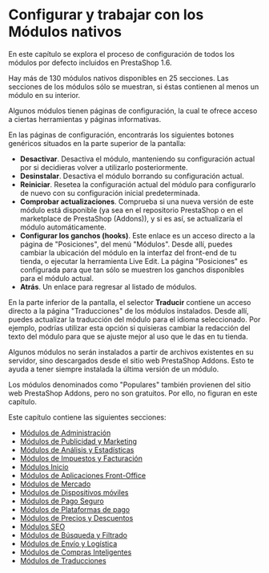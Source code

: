 # Configurar y trabajar con los Módulos nativos

En este capítulo se explora el proceso de configuración de todos los módulos por defecto incluidos en PrestaShop 1.6.

Hay más de 130 módulos nativos disponibles en 25 secciones. Las secciones de los módulos sólo se muestran, si éstas contienen al menos un módulo en su interior.

Algunos módulos tienen páginas de configuración, la cual te ofrece acceso a ciertas herramientas y páginas informativas.

En las páginas de configuración, encontrarás los siguientes botones genéricos situados en la parte superior de la pantalla:

* **Desactivar**. Desactiva el módulo, manteniendo su configuración actual por si decidieras volver a utilizarlo posteriormente.
* **Desinstalar**. Desactiva el módulo borrando su configuración actual.
* **Reiniciar**. Resetea la configuración actual del módulo para configurarlo de nuevo con su configuración inicial predeterminada.
* **Comprobar actualizaciones**. Comprueba si una nueva versión de este módulo está disponible (ya sea en el repositorio PrestaShop o en el marketplace de PrestaShop (Addons)), y si es así, se actualizaría el módulo automáticamente.
* **Configurar los ganchos (hooks)**. Este enlace es un acceso directo a la página de "Posiciones", del menú "Módulos". Desde allí, puedes cambiar la ubicación del módulo en la interfaz del front-end de tu tienda, o ejecutar la herramienta Live Edit. La página "Posiciones" es configurada para que tan sólo se muestren los ganchos disponibles para el módulo actual.
* **Atrás**. Un enlace para regresar al listado de módulos.

En la parte inferior de la pantalla, el selector **Traducir** contiene un acceso directo a la página "Traducciones" de los módulos instalados. Desde allí, puedes actualizar la traducción del módulo para el idioma seleccionado. Por ejemplo, podrías utilizar esta opción si quisieras cambiar la redacción del texto del módulo para que se ajuste mejor al uso que le das en tu tienda.&#x20;

Algunos módulos no serán instalados a partir de archivos existentes en su servidor, sino descargados desde el sitio web PrestaShop Addons. Esto te ayuda a tener siempre instalada la última versión de un módulo.

Los módulos denominados como "Populares" también provienen del sitio web PrestaShop Addons, pero no son gratuitos. Por ello, no figuran en este capítulo.

Este capítulo contiene las siguientes secciones:

* [Módulos de Administración](modulos-de-administracion.md)
* [Módulos de Publicidad y Marketing](modulos-de-publicidad-y-marketing.md)
* [Módulos de Análisis y Estadísticas](modulos-de-analisis-y-estadisticas.md)
* [Módulos de Impuestos y Facturación](modulos-de-impuestos-y-facturacion.md)
* [Módulos Inicio](modulos-inicio.md)
* [Módulos de Aplicaciones Front-Office](modulos-de-aplicaciones-front-office.md)
* [Módulos de Mercado](modulos-de-mercado.md)
* [Módulos de Dispositivos móviles](modulos-de-dispositivos-moviles.md)
* [Módulos de Pago Seguro](modulos-de-pago-seguro.md)
* [Módulos de Plataformas de pago](modulos-de-plataformas-de-pago.md)
* [Módulos de Precios y Descuentos](modulos-de-precios-y-descuentos.md)
* [Módulos SEO](modulos-seo.md)
* [Módulos de Búsqueda y Filtrado](modulos-de-busqueda-y-filtrado.md)
* [Módulos de Envío y Logística](modulos-de-envio-y-logistica.md)
* [Módulos de Compras Inteligentes](modulos-de-compras-inteligentes.md)
* [Módulos de Traducciones](modulos-de-traducciones.md)
